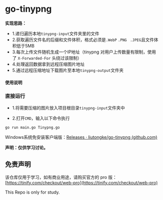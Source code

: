 # go-tinypng


**实现思路：**

*   1.递归遍历本地`tinypng-input`文件夹里的文件
*   2.获取遍历文件名的后缀和文件体积，格式必须是`.WebP` `.PNG ` `.JPEG`且文件体积低于5MB
*   3.每次上传文件随机生成一个IP地址（tinypng 对用户上传数量有限制，使用了 `X-Forwarded-For` 头绕过该限制）
*   4.处理返回数据拿到远程压缩图片地址
*   5.通过远程压缩地址下载图片至本地`tinypng-output`文件夹

#### **使用说明**

### **直接运行**

*  1.将需要压缩的图片放入项目根目录`tinypng-input`文件夹中

*  2.打开`CMD`，输入以下命令执行

```
go run main.go Tinypng.go
```
Windows系统免安装客户端版：[Releases · liutongke/go-tinypng (github.com)](https://github.com/liutongke/go-tinypng/releases)


**声明：仅供学习讨论。**

## **免责声明**

该仓库仅用于学习，如有商业用途，请购买官方的 pro 版：[https://tinify.com/checkout/web-pro](https://tinify.com/checkout/web-pro)

This Repo is only for study.
